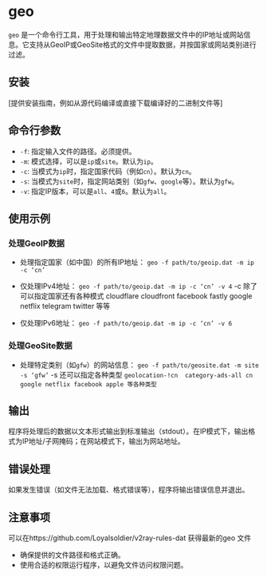 # geo

`geo` 是一个命令行工具，用于处理和输出特定地理数据文件中的IP地址或网站信息。它支持从GeoIP或GeoSite格式的文件中提取数据，并按国家或网站类别进行过滤。

## 安装

[提供安装指南，例如从源代码编译或直接下载编译好的二进制文件等]

## 命令行参数

- `-f`: 指定输入文件的路径。必须提供。
- `-m`: 模式选择，可以是`ip`或`site`。默认为`ip`。
- `-c`: 当模式为`ip`时，指定国家代码（例如`cn`）。默认为`cn`。
- `-s`: 当模式为`site`时，指定网站类别（如`gfw`、`google`等）。默认为`gfw`。
- `-v`: 指定IP版本，可以是`all`、`4`或`6`。默认为`all`。

## 使用示例

### 处理GeoIP数据

- 处理指定国家（如中国）的所有IP地址：
```geo -f path/to/geoip.dat -m ip -c ‘cn’```



- 仅处理IPv4地址：
```geo -f path/to/geoip.dat -m ip -c ‘cn’ -v 4```
  -c 除了可以指定国家还有各种模式
cloudflare
cloudfront
facebook
fastly
google
netflix
telegram
twitter  等等


- 仅处理IPv6地址：
```geo -f path/to/geoip.dat -m ip -c ‘cn’ -v 6```



### 处理GeoSite数据

- 处理特定类别（如`gfw`）的网站信息：
```geo -f path/to/geosite.dat -m site -s ‘gfw’```
    -s 还可以指定各种类型 ```geolocation-!cn  category-ads-all cn google netflix facebook apple 等各种类型```

## 输出

程序将处理后的数据以文本形式输出到标准输出（stdout）。在IP模式下，输出格式为IP地址/子网掩码；在网站模式下，输出为网站地址。

## 错误处理

如果发生错误（如文件无法加载、格式错误等），程序将输出错误信息并退出。

## 注意事项
可以在https://github.com/Loyalsoldier/v2ray-rules-dat 获得最新的geo 文件

- 确保提供的文件路径和格式正确。
- 使用合适的权限运行程序，以避免文件访问权限问题。

